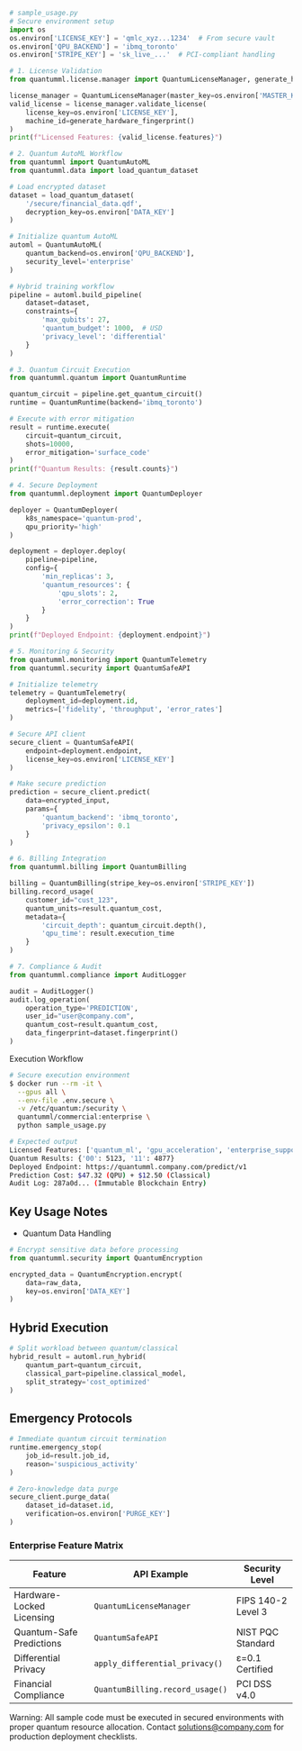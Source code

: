 ```python
# sample_usage.py
# Secure environment setup
import os
os.environ['LICENSE_KEY'] = 'qmlc_xyz...1234'  # From secure vault
os.environ['QPU_BACKEND'] = 'ibmq_toronto'
os.environ['STRIPE_KEY'] = 'sk_live_...'  # PCI-compliant handling

# 1. License Validation
from quantumml.license.manager import QuantumLicenseManager, generate_hardware_fingerprint

license_manager = QuantumLicenseManager(master_key=os.environ['MASTER_KEY'])
valid_license = license_manager.validate_license(
    license_key=os.environ['LICENSE_KEY'],
    machine_id=generate_hardware_fingerprint()
)
print(f"Licensed Features: {valid_license.features}")

# 2. Quantum AutoML Workflow
from quantumml import QuantumAutoML
from quantumml.data import load_quantum_dataset

# Load encrypted dataset
dataset = load_quantum_dataset(
    '/secure/financial_data.qdf',
    decryption_key=os.environ['DATA_KEY']
)

# Initialize quantum AutoML
automl = QuantumAutoML(
    quantum_backend=os.environ['QPU_BACKEND'],
    security_level='enterprise'
)

# Hybrid training workflow
pipeline = automl.build_pipeline(
    dataset=dataset,
    constraints={
        'max_qubits': 27,
        'quantum_budget': 1000,  # USD
        'privacy_level': 'differential'
    }
)

# 3. Quantum Circuit Execution
from quantumml.quantum import QuantumRuntime

quantum_circuit = pipeline.get_quantum_circuit()
runtime = QuantumRuntime(backend='ibmq_toronto')

# Execute with error mitigation
result = runtime.execute(
    circuit=quantum_circuit,
    shots=10000,
    error_mitigation='surface_code'
)
print(f"Quantum Results: {result.counts}")

# 4. Secure Deployment
from quantumml.deployment import QuantumDeployer

deployer = QuantumDeployer(
    k8s_namespace='quantum-prod',
    qpu_priority='high'
)

deployment = deployer.deploy(
    pipeline=pipeline,
    config={
        'min_replicas': 3,
        'quantum_resources': {
            'qpu_slots': 2,
            'error_correction': True
        }
    }
)
print(f"Deployed Endpoint: {deployment.endpoint}")

# 5. Monitoring & Security
from quantumml.monitoring import QuantumTelemetry
from quantumml.security import QuantumSafeAPI

# Initialize telemetry
telemetry = QuantumTelemetry(
    deployment_id=deployment.id,
    metrics=['fidelity', 'throughput', 'error_rates']
)

# Secure API client
secure_client = QuantumSafeAPI(
    endpoint=deployment.endpoint,
    license_key=os.environ['LICENSE_KEY']
)

# Make secure prediction
prediction = secure_client.predict(
    data=encrypted_input,
    params={
        'quantum_backend': 'ibmq_toronto',
        'privacy_epsilon': 0.1
    }
)

# 6. Billing Integration
from quantumml.billing import QuantumBilling

billing = QuantumBilling(stripe_key=os.environ['STRIPE_KEY'])
billing.record_usage(
    customer_id="cust_123",
    quantum_units=result.quantum_cost,
    metadata={
        'circuit_depth': quantum_circuit.depth(),
        'qpu_time': result.execution_time
    }
)

# 7. Compliance & Audit
from quantumml.compliance import AuditLogger

audit = AuditLogger()
audit.log_operation(
    operation_type='PREDICTION',
    user_id="user@company.com",
    quantum_cost=result.quantum_cost,
    data_fingerprint=dataset.fingerprint()
)
```
Execution Workflow
```bash
# Secure execution environment
$ docker run --rm -it \
  --gpus all \
  --env-file .env.secure \
  -v /etc/quantum:/security \
  quantumml/commercial:enterprise \
  python sample_usage.py

# Expected output
Licensed Features: ['quantum_ml', 'gpu_acceleration', 'enterprise_support']
Quantum Results: {'00': 5123, '11': 4877}
Deployed Endpoint: https://quantumml.company.com/predict/v1
Prediction Cost: $47.32 (QPU) + $12.50 (Classical)
Audit Log: 287a0d... (Immutable Blockchain Entry)
```
## Key Usage Notes
- Quantum Data Handling

```python
# Encrypt sensitive data before processing
from quantumml.security import QuantumEncryption

encrypted_data = QuantumEncryption.encrypt(
    data=raw_data,
    key=os.environ['DATA_KEY']
)
```
## Hybrid Execution

```python
# Split workload between quantum/classical
hybrid_result = automl.run_hybrid(
    quantum_part=quantum_circuit,
    classical_part=pipeline.classical_model,
    split_strategy='cost_optimized'
)
```
## Emergency Protocols

```python
# Immediate quantum circuit termination
runtime.emergency_stop(
    job_id=result.job_id,
    reason='suspicious_activity'
)

# Zero-knowledge data purge
secure_client.purge_data(
    dataset_id=dataset.id,
    verification=os.environ['PURGE_KEY']
)
```
### Enterprise Feature Matrix
|Feature	|API Example	|Security Level|
|-----------|---------------|--------------|
|Hardware-Locked Licensing|```QuantumLicenseManager```	|FIPS 140-2 Level 3|
|Quantum-Safe Predictions	|```QuantumSafeAPI```	|NIST PQC Standard|
|Differential Privacy	|```apply_differential_privacy()```|	ε=0.1 Certified|
|Financial Compliance|	```QuantumBilling.record_usage()```|	PCI DSS v4.0|

Warning: All sample code must be executed in secured environments with proper quantum resource allocation. 
Contact solutions@company.com for production deployment checklists.